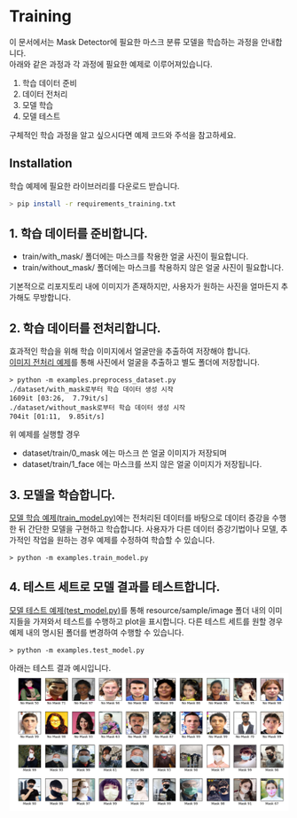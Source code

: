 # Training
이 문서에서는 Mask Detector에 필요한 마스크 분류 모델을 학습하는 과정을 안내합니다.<br/>
아래와 같은 과정과 각 과정에 필요한 예제로 이루어져있습니다.
1. 학습 데이터 준비
2. 데이터 전처리
3. 모델 학습
4. 모델 테스트

구체적인 학습 과정을 알고 싶으시다면 예제 코드와 주석을 참고하세요.
## Installation

학습 예제에 필요한 라이브러리를 다운로드 받습니다.
```bash
> pip install -r requirements_training.txt
```
## 1. 학습 데이터를 준비합니다.
- train/with_mask/ 폴더에는 마스크를 착용한 얼굴 사진이 필요합니다.
- train/without_mask/ 폴더에는 마스크를 착용하지 않은 얼굴 사진이 필요합니다.

기본적으로 리포지토리 내에 이미지가 존재하지만, 사용자가 원하는 사진을 얼마든지 추가해도 무방합니다.<br/>

## 2. 학습 데이터를 전처리합니다.
효과적인 학습을 위해 학습 이미지에서 얼굴만을 추출하여 저장해야 합니다.<br/>
[이미지 전처리 예제](../examples/preprocess_dataset.py)를 통해 사진에서 얼굴을 추출하고 별도 폴더에 저장합니다.
```python3
> python -m examples.preprocess_dataset.py
./dataset/with_mask로부터 학습 데이터 생성 시작
1609it [03:26,  7.79it/s]
./dataset/without_mask로부터 학습 데이터 생성 시작
704it [01:11,  9.85it/s]
```
위 예제를 실행할 경우
- dataset/train/0_mask 에는 마스크 쓴 얼굴 이미지가 저장되며
- dataset/train/1_face 에는 마스크를 쓰지 않은 얼굴 이미지가 저장됩니다.

## 3. 모델을 학습합니다.
[모델 학습 예제(train_model.py)](../examples/train_model.py)에는 전처리된 데이터를 바탕으로 데이터 증강을 수행한 뒤 
간단한 모델을 구현하고 학습합니다. 사용자가 다른 데이터 증강기법이나 모델, 추가적인 작업을 원하는 경우 예제를 수정하여 학습할 수  있습니다.
```python3
> python -m examples.train_model.py
```

## 4. 테스트 세트로 모델 결과를 테스트합니다.
[모델 테스트 예제(test_model.py)](../examples/test_model.py)를 통해 
resource/sample/image 폴더 내의 이미지들을 가져와서 테스트를 수행하고 plot을 표시합니다. 
다른 테스트 세트를 원할 경우 예제 내의 명시된 폴더를 변경하여 수행할 수 있습니다.
```python3
> python -m examples.test_model.py
```
아래는 테스트 결과 예시입니다.<br/>
![test.png](../resource/readme/test.png)